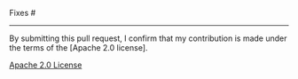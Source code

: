<!-- markdownlint-disable MD041 -->
<!--
Explain what changed and why.

Please read the [Contribution guidelines][1], use the [General Contributing Guidance] checklist,
and follow the pull-request checklist.

[1]: https://github.com/promethium-ai/aws-security-reference-architecture-examples/blob/master/CONTRIBUTING.md
[2]: https://github.com/promethium-ai/aws-security-reference-architecture-examples/blob/master/GENERAL-CONTRIBUTING-GUIDANCE.md
-->

Fixes # <!-- Please create a new issue if none exists yet -->

---

By submitting this pull request, I confirm that my contribution is made under the terms of the [Apache 2.0 license].

[Apache 2.0 License](https://www.apache.org/licenses/LICENSE-2.0)
